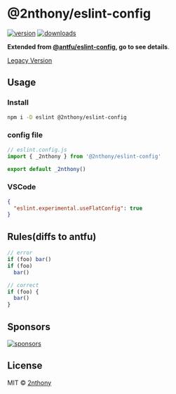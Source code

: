 # @2nthony/eslint-config

[![version](https://img.shields.io/npm/v/@2nthony/eslint-config?label=&color=29BC9B)](https://npm.im/@2nthony/eslint-config) [![downloads](https://img.shields.io/npm/dm/@2nthony/eslint-config?label=&color=29BC9B)](https://npm.im/@2nthony/eslint-config)

**Extended from [@antfu/eslint-config](https://github.com/antfu/eslint-config), go to see details**.

[Legacy Version](https://github.com/2nthony/eslint-config/tree/v1.1.2)

## Usage

### Install

```bash
npm i -D eslint @2nthony/eslint-config
```

### config file

```js
// eslint.config.js
import { _2nthony } from '@2nthony/eslint-config'

export default _2nthony()
```

### VSCode

```json
{
  "eslint.experimental.useFlatConfig": true
}
```

## Rules(diffs to antfu)

```js
// error
if (foo) bar()
if (foo)
  bar()

// correct
if (foo) {
  bar()
}
```

## Sponsors

[![sponsors](https://cdn.jsdelivr.net/gh/2nthony/sponsors-image/sponsors.svg)](https://github.com/sponsors/2nthony)

## License

MIT &copy; [2nthony](https://github.com/sponsors/2nthony)
